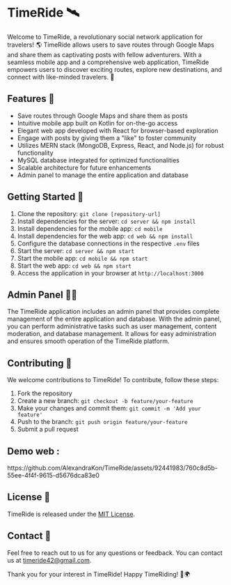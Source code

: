 <h1>TimeRide <span>&#x1F6F0;</span></h1>
  <p>Welcome to TimeRide, a revolutionary social network application for travelers! &#x1F30E; TimeRide allows users to save routes through Google Maps and share them as captivating posts with fellow adventurers. With a seamless mobile app and a comprehensive web application, TimeRide empowers users to discover exciting routes, explore new destinations, and connect with like-minded travelers. &#x1F680;</p>
  <h2>Features <span>&#x1F4DD;</span></h2>
  <ul>
    <li>Save routes through Google Maps and share them as posts</li>
    <li>Intuitive mobile app built on Kotlin for on-the-go access</li>
    <li>Elegant web app developed with React for browser-based exploration</li>
    <li>Engage with posts by giving them a "like" to foster community</li>
    <li>Utilizes MERN stack (MongoDB, Express, React, and Node.js) for robust functionality</li>
    <li>MySQL database integrated for optimized functionalities</li>
    <li>Scalable architecture for future enhancements</li>
    <li>Admin panel to manage the entire application and database</li>
  </ul>
  <h2>Getting Started <span>&#x1F680;</span></h2>
  <ol>
    <li>Clone the repository: <code>git clone [repository-url]</code></li>
    <li>Install dependencies for the server: <code>cd server &amp;&amp; npm install</code></li>
    <li>Install dependencies for the mobile app: <code>cd mobile</code></li>
    <li>Install dependencies for the web app: <code>cd web &amp;&amp; npm install</code></li>
    <li>Configure the database connections in the respective <code>.env</code> files</li>
    <li>Start the server: <code>cd server &amp;&amp; npm start</code></li>
    <li>Start the mobile app: <code>cd mobile &amp;&amp; npm start</code></li>
    <li>Start the web app: <code>cd web &amp;&amp; npm start</code></li>
    <li>Access the application in your browser at <code>http://localhost:3000</code></li>
  </ol>
  <h2>Admin Panel <span>&#x1F9D1;&#x200D;&#x1F4BB;</span></h2>
  <p>The TimeRide application includes an admin panel that provides complete management of the entire application and database. With the admin panel, you can perform administrative tasks such as user management, content moderation, and database management. It allows for easy administration and ensures smooth operation of the TimeRide platform.</p>
  <h2>Contributing <span>&#x1F64C;</span></h2>
  <p>We welcome contributions to TimeRide! To contribute, follow these steps:</p>
  <ol>
    <li>Fork the repository</li>
    <li>Create a new branch: <code>git checkout -b feature/your-feature</code></li>
    <li>Make your changes and commit them: <code>git commit -m 'Add your feature'</code></li>
    <li>Push to the branch: <code>git push origin feature/your-feature</code></li>
    <li>Submit a pull request</li>
  </ol>
  <h2>Demo web : </h2>
  https://github.com/AlexandraKon/TimeRide/assets/92441983/760c8d5b-55ee-4f4f-9615-d5676dca83e0
  <h2>License <span>&#x1F4C3;</span></h2>
  <p>TimeRide is released under the <a href="LICENSE">MIT License</a>.</p>
  <h2>Contact <span>&#x1F4E7;</span></h2>
  <p>Feel free to reach out to us for any questions or feedback. You can contact us at <a href="mailto:timeride42@gmail.com">timeride42@gmail.com</a>.</p>
  <p>Thank you for your interest in TimeRide! Happy TimeRiding! &#x1F680;🌍</p>
